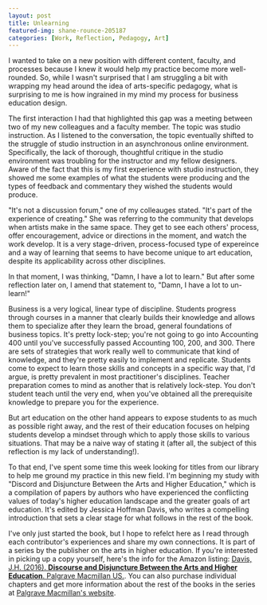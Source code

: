 ```yaml
---
layout: post
title: Unlearning 
featured-img: shane-rounce-205187
categories: [Work, Reflection, Pedagogy, Art]
---
```


I wanted to take on a new position with different content, faculty, and processes because I knew it would help my practice become more well-rounded. So, while I wasn't surprised that I am struggling a bit with wrapping my head around the idea of arts-specific pedagogy, what is surprising to me is how ingrained in my mind my process for business education design. 

The first interaction I had that highlighted this gap was a meeting between two of my new colleagues and a faculty member. The topic was studio instruction. As I listened to the conversation, the topic eventually shifted to the struggle of studio instruction in an asynchronous online environment. Specifically, the lack of thorough, thoughtful critique in the studio environment was troubling for the instructor and my fellow designers. Aware of the fact that this is my first experience with studio instruction, they showed me some examples of what the students were producing and the types of feedback and commentary they wished the students would produce. 

"It's not a discussion forum," one of my colleauges stated. "It's part of the experience of creating." She was referring to the community that develops when artists make in the same space. They get to see each others' process, offer encouragement, advice or directions in the moment, and watch the work develop. It is a very stage-driven, process-focused type of expereince and a way of learning that seems to have become unique to art education, despite its applicability across other disciplines. 

In that moment, I was thinking, "Damn, I have a lot to learn." But after some reflection later on, I amend that statement to, "Damn, I have a lot to un-learn!" 

Business is a very logical, linear type of discipline. Students progress through courses in a manner that clearly builds their knowledge and allows them to specialize after they learn the broad, general foundations of business topics. It's pretty lock-step; you're not going to go into Accounting 400 until you've successfully passed Accounting 100, 200, and 300. There are sets of strategies that work really well to communicate that kind of knowledge, and they're pretty easily to implement and replicate. Students come to expect to learn those skills and concepts in a specific way that, I'd argue, is pretty prevalent in most practitioner's disciplines. Teacher preparation comes to mind as another that is relatively lock-step. You don't student teach until the very end, when you've obtained all the prerequisite knowledge to prepare you for the experience. 

But art education on the other hand appears to expose students to as much as possible right away, and the rest of their education focuses  on helping students develop a mindset through which to apply those skills to various situations. That may be a naive way of stating it (after all, the subject of this reflection is my lack of understanding!). 

To that end, I've spent some time this week looking for titles from our library to help me ground my practice in this new field. I'm beginning my study with "Discord and Disjuncture Between the Arts and Higher Education," which is a compilation of papers by authors who have experienced the conflicting values of today's higher education landscape and the greater goals of art education. It's edited by Jessica Hoffman Davis, who writes a compelling introduction that sets a clear stage for what follows in the rest of the book. 

I've only just started the book, but I hope to refelct here as I read through each contributor's experiences and share my own connections. It is part of a series by the publisher on the arts in higher education. If you're interested in picking up a copy yourself, here's the info for the Amazon listing: [Davis, J.H. (2016). **Discourse and Disjuncture Between the Arts and Higher Education**. Palgrave Macmillan US.](https://www.amazon.com/Discourse-Disjuncture-between-Higher-Education/dp/1137561955/ref=sr_1_1?ie=UTF8&qid=1529506490&sr=8-1&keywords=discourse+and+disjuncture). You can also purchase individual chapters and get more information about the rest of the books in the series at [Palgrave Macmillan's website](https://www.palgrave.com/us/book/9781137561954). 
